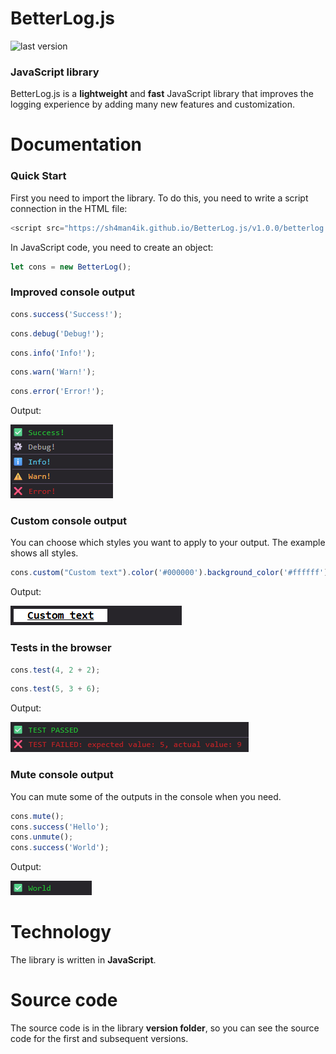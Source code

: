 # BetterLog.js
![last version](https://img.shields.io/badge/last_version-v1.0.0-brightgreen)

### JavaScript library
BetterLog.js is a **lightweight** and **fast** JavaScript library that improves the logging experience by adding many new features and customization.

# Documentation

### Quick Start
First you need to import the library. To do this, you need to write a script connection in the HTML file:
```JavaScript
<script src="https://sh4man4ik.github.io/BetterLog.js/v1.0.0/betterlog.js"></script>
```

In JavaScript code, you need to create an object:
```JavaScript
let cons = new BetterLog();
```

### Improved console output
```JavaScript
cons.success('Success!');
```
```JavaScript
cons.debug('Debug!');
```
```JavaScript
cons.info('Info!');
```
```JavaScript
cons.warn('Warn!');
```
```JavaScript
cons.error('Error!');
```
Output:

![Screenshot_1](https://github.com/sh4man4ik/BetterLog.js/blob/main/Screenshots/Screenshot_1.png)

### Custom console output
You can choose which styles you want to apply to your output. The example shows all styles.
```JavaScript
cons.custom("Custom text").color('#000000').background_color('#ffffff').font_size('16px').text_decoration('underline').bold().padding('0px', '20px').log();
```
Output:

![Screenshot_2](https://github.com/sh4man4ik/BetterLog.js/blob/main/Screenshots/Screenshot_2.png)

### Tests in the browser
```JavaScript
cons.test(4, 2 + 2);
```
```JavaScript
cons.test(5, 3 + 6);
```
Output:

![Screenshot_3](https://github.com/sh4man4ik/BetterLog.js/blob/main/Screenshots/Screenshot_3.png)

### Mute console output
You can mute some of the outputs in the console when you need.
```JavaScript
cons.mute();
cons.success('Hello');
cons.unmute();
cons.success('World');
```
Output:

![Screenshot_4](https://github.com/sh4man4ik/BetterLog.js/blob/main/Screenshots/Screenshot_4.png)

# Technology
The library is written in **JavaScript**.

# Source code
The source code is in the library **version folder**, so you can see the source code for the first and subsequent versions.
